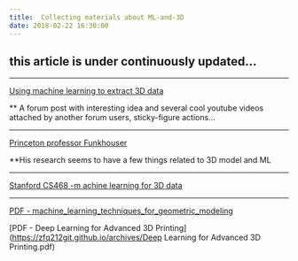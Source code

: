 ```yaml
---
title:  Collecting materials about ML-and-3D
date: 2018-02-22 16:30:00
---
```


## this article is under continuously updated...

---

[Using machine learning to extract 3D data](http://www.vbforums.com/showthread.php?859121-Using-Machine-Learning-to-Extract-3D-Data&s=918499a89cb09b52917acc9b1317d588&p=5263547#post5263547)

** A forum post with interesting idea and several cool youtube videos attached by another forum users, sticky-figure actions...

---

[Princeton professor Funkhouser](http://www.cs.princeton.edu/~funk/)

**His research seems to have a few things related to 3D model and ML

---

[Stanford CS468 -m achine learning for 3D data](http://graphics.stanford.edu/courses/cs468-17-spring/schedule.html)

---

[PDF - machine_learning_techniques_for_geometric_modeling](https://zfq212git.github.io/archives/machine_learning_techniques_for_geometric_modeling.pdf)

[PDF - Deep Learning for Advanced 3D Printing](https://zfq212git.github.io/archives/Deep Learning for Advanced 3D Printing.pdf)

